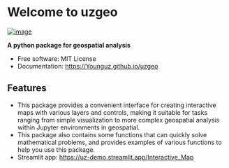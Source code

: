# Welcome to uzgeo


[![image](https://img.shields.io/pypi/v/uzgeo.svg)](https://pypi.python.org/pypi/uzgeo)


**A python package for geospatial analysis**


-   Free software: MIT License
-   Documentation: <https://Younguz.github.io/uzgeo>
    

## Features

-   This package provides a convenient interface for creating interactive maps with various layers and controls, making it suitable for tasks ranging from simple visualization to more complex geospatial analysis within Jupyter environments in geospatial.
-   This package also contains some functions that can quickly solve mathematical problems, and provides examples of various functions to help you use this package.
-   Streamlit app: <https://uz-demo.streamlit.app/Interactive_Map>
